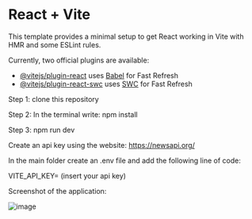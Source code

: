 # React + Vite

This template provides a minimal setup to get React working in Vite with HMR and some ESLint rules.

Currently, two official plugins are available:

- [@vitejs/plugin-react](https://github.com/vitejs/vite-plugin-react/blob/main/packages/plugin-react/README.md) uses [Babel](https://babeljs.io/) for Fast Refresh
- [@vitejs/plugin-react-swc](https://github.com/vitejs/vite-plugin-react-swc) uses [SWC](https://swc.rs/) for Fast Refresh

Step 1: clone this repository

Step 2: In the terminal write: npm install

Step 3: npm run dev 

Create an api key using the website: 
https://newsapi.org/

In the main folder create an .env file and add the following line of code:

VITE_API_KEY= (insert your api key)

Screenshot of the application:

![image](https://github.com/nashitabhulani/NewsPage-Prodigy-WD_02/assets/98688174/6254284b-406d-4ace-b619-3a47e5839db2)


